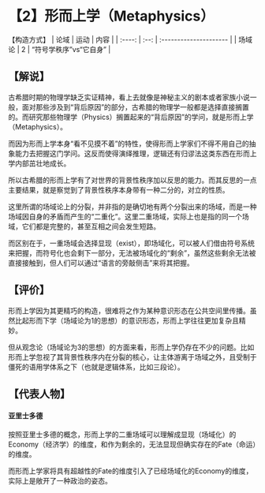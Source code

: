 # 【2】形而上学（Metaphysics）
【构造方式】
|  论域  | 运动 | 内容                   |
| :----: | :--: | :--------------------- |
| 场域论 |  2   | “符号学秩序”vs“它自身” |

## 【解说】

古希腊时期的物理学缺乏实证精神，看上去就像是神秘主义的剧本或者家族小说一般，面对那些涉及到“背后原因”的部分，古希腊的物理学一般都是选择直接搁置的。而研究那些物理学（Physics）搁置起来的“背后原因”的学问，就是形而上学（Metaphysics）。

而因为形而上学本身“看不见摸不着”的特性，使得形而上学家们不得不用自己的抽象能力去把握这门学问。这反而使得演绎推理，逻辑还有归谬法这类东西在形而上学内部茁壮地成长。

所以古希腊的形而上学有了对世界的背景性秩序加以反思的能力。而其反思的一点主要结果，就是察觉到了背景性秩序本身带有一种二分的，对立的性质。

这里所谓的场域论上的分裂，并非指的是确切地有两个分裂出来的场域，而是一种场域因自身的矛盾而产生的“二重化”。这里二重场域，实际上也是指的同一个场域，它们都是完整的，甚至互相之间会发生短路。

而区别在于，一重场域会选择显现（exist），即场域化，可以被人们借由符号系统来把握，而符号化也会剩下一部分，无法被场域化的“剩余”，虽然这些剩余无法被直接接触到，但人们可以通过“语言的旁敲侧击”来将其把握。

## 【评价】

形而上学因为其更精巧的构造，很难将之作为某种意识形态在公共空间里传播。虽然比起形而下学（场域论为1的思想）的意识形态，形而上学往往更加复杂且精妙。

但从观念论（场域论为3的思想）的方面来看，形而上学仍存在不少的问题。比如形而上学忽视了其背景性秩序内在分裂的核心，让主体游离于场域之外，且受制于僵死的语用学体系之下（也就是逻辑体系，比如三段论）。

## 【代表人物】

#### 亚里士多德

按照亚里士多德的概念，形而上学的二重场域可以理解成显现（场域化）的Economy（经济学）的维度，和作为剩余的，无法显现但确实存在的Fate（命运）的维度。

而形而上学家将具有超越性的Fate的维度引入了已经场域化的Economy的维度，实际上是敞开了一种政治的姿态。
